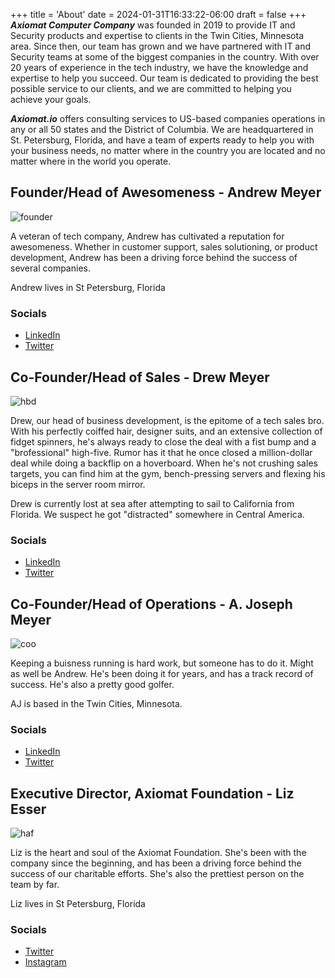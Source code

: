 +++
title = 'About'
date = 2024-01-31T16:33:22-06:00
draft = false
+++
***Axiomat Computer Company*** was founded in 2019 to provide IT and Security products and expertise to clients in the Twin Cities, Minnesota area. Since then, our team has grown and we have partnered with IT and Security teams at some of the biggest companies in the country. With over 20 years of experience in the tech industry, we have the knowledge and expertise to help you succeed. Our team is dedicated to providing the best possible service to our clients, and we are committed to helping you achieve your goals.

***Axiomat.io*** offers consulting services to US-based companies operations in any or all 50 states and the District of Columbia. We are headquartered in St. Petersburg, Florida, and have a team of experts ready to help you with your business needs, no matter where in the country you are located and no matter where in the world you operate.

## Founder/Head of Awesomeness - Andrew Meyer
![founder](/images/founder.jpeg)

A veteran of tech company, Andrew has cultivated a reputation for awesomeness. Whether in customer support, sales solutioning, or product development, Andrew has been a driving force behind the success of several companies.

Andrew lives in St Petersburg, Florida

### Socials
* [LinkedIn](https://www.linkedin.com/in/andrew-meyer-ax/)
* [Twitter](https://twitter.com/andrewmeyer)


## Co-Founder/Head of Sales - Drew Meyer
![hbd](/images/hbd.jpeg)

Drew, our head of business development, is the epitome of a tech sales bro. With his perfectly coiffed hair, designer suits, and an extensive collection of fidget spinners, he's always ready to close the deal with a fist bump and a "brofessional" high-five. Rumor has it that he once closed a million-dollar deal while doing a backflip on a hoverboard. When he's not crushing sales targets, you can find him at the gym, bench-pressing servers and flexing his biceps in the server room mirror.

Drew is currently lost at sea after attempting to sail to California from Florida. We suspect he got "distracted" somewhere in Central America.

### Socials
* [LinkedIn](https://www.linkedin.com/in/andrew-meyer-ax/)
* [Twitter](https://twitter.com/andrewmeyer)

## Co-Founder/Head of Operations - A. Joseph Meyer
![coo](/images/coo.jpeg)

Keeping a buisness running is hard work, but someone has to do it.  Might as well be Andrew.  He's been doing it for years, and has a track record of success.  He's also a pretty good golfer.

AJ is based in the Twin Cities, Minnesota.

### Socials
* [LinkedIn](https://www.linkedin.com/in/andrew-meyer-ax/)
* [Twitter](https://twitter.com/andrewmeyer)

## Executive Director, Axiomat Foundation - Liz Esser
![haf](/images/haf.jpeg)

Liz is the heart and soul of the Axiomat Foundation.  She's been with the company since the beginning, and has been a driving force behind the success of our charitable efforts.  She's also the prettiest person on the team by far.

Liz lives in St Petersburg, Florida

### Socials
* [Twitter](https://twitter.com/lizesser)
* [Instagram](https://www.instagram.com/lizesser/)